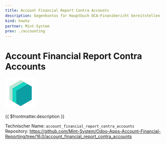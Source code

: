 ```yaml
---
title: Account Financial Report Contra Accounts
description: Gegenkontos für Hauptbuch OCA-Finanzbericht bereitstellen.
kind: howto
partner: Mint-System
prev: ./accounting
---
```


# Account Financial Report Contra Accounts

![icon_oms_box](attachments/icons_odoo_mint_system.png)

{{ $frontmatter.description }}

Technischer Name: `account_financial_report_contra_accounts`\
Repository: <https://github.com/Mint-System/Odoo-Apps-Account-Financial-Reporting/tree/16.0/account_financial_report_contra_accounts>
